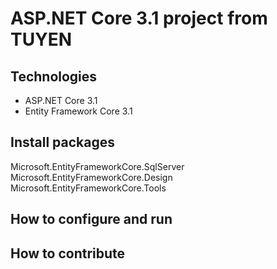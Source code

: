# ASP.NET Core 3.1 project from TUYEN
## Technologies
- ASP.NET Core 3.1
- Entity Framework Core 3.1
## Install packages
Microsoft.EntityFrameworkCore.SqlServer
Microsoft.EntityFrameworkCore.Design
Microsoft.EntityFrameworkCore.Tools
## How to configure and run
## How to contribute